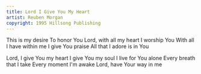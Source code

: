```yaml
---
title: Lord I Give You My Heart
artist: Reuben Morgan
copyright: 1995 Hillsong Publishing
---
```


This is my desire
To honor You
Lord, with all my heart
I worship You
With all I have within me
I give You praise
All that I adore is in You

Lord, I give You my heart
I give You my soul
I live for You alone
Every breath that I take
Every moment I'm awake
Lord, have Your way in me